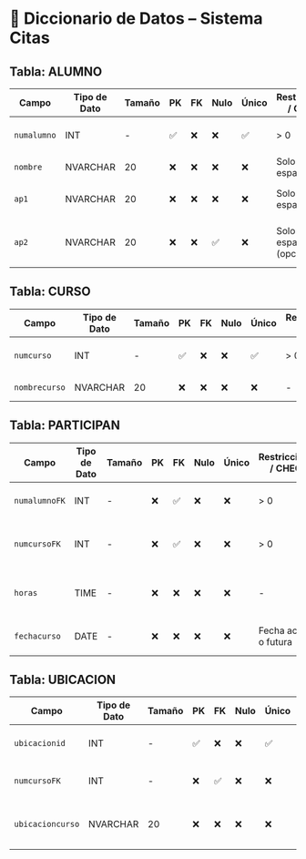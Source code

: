 # 📘 Diccionario de Datos – Sistema Citas

## Tabla: ALUMNO

| Campo       | Tipo de Dato | Tamaño | PK  | FK  | Nulo | Único | Restricciones / CHECK                     | Referencia a | Descripción                                  |
|-------------|--------------|--------|-----|-----|------|--------|-------------------------------------------|--------------|----------------------------------------------|
| `numalumno` | INT          | -      | ✅  | ❌  | ❌   | ✅     | > 0                                      | -            | Identificador único del alumno               |
| `nombre`    | NVARCHAR     | 20     | ❌  | ❌  | ❌   | ❌     | Solo letras y espacios                   | -            | Nombre del alumno                            |
| `ap1`       | NVARCHAR     | 20     | ❌  | ❌  | ❌   | ❌     | Solo letras y espacios                   | -            | Primer apellido del alumno                   |
| `ap2`       | NVARCHAR     | 20     | ❌  | ❌  | ✅   | ❌     | Solo letras y espacios (opcional)        | -            | Segundo apellido del alumno (opcional)       |

## Tabla: CURSO
| Campo        | Tipo de Dato | Tamaño | PK  | FK  | Nulo | Único | Restricciones / CHECK                     | Referencia a | Descripción                                  |
|--------------|--------------|--------|-----|-----|------|--------|-------------------------------------------|--------------|----------------------------------------------|
| `numcurso`   | INT          | -      | ✅  | ❌  | ❌   | ✅     | > 0                                      | -            | Identificador único del curso                |
| `nombrecurso`| NVARCHAR     | 20     | ❌  | ❌  | ❌   | ❌     | -                                        | -            | Nombre del curso                             |

## Tabla: PARTICIPAN
| Campo          | Tipo de Dato | Tamaño | PK  | FK  | Nulo | Único | Restricciones / CHECK                     | Referencia a      | Descripción                                  |
|----------------|--------------|--------|-----|-----|------|--------|-------------------------------------------|-------------------|----------------------------------------------|
| `numalumnoFK`  | INT          | -      | ❌  | ✅  | ❌   | ❌     | > 0                                      | ALUMNO(numalumno) | Alumno que participa en el curso             |
| `numcursoFK`   | INT          | -      | ❌  | ✅  | ❌   | ❌     | > 0                                      | CURSO(numcurso)   | Curso en el que participa el alumno          |
| `horas`        | TIME         | -      | ❌  | ❌  | ❌   | ❌     | -                                        | -                 | Hora de inicio del curso (HH:MM:SS)          |
| `fechacurso`   | DATE         | -      | ❌  | ❌  | ❌   | ❌     | Fecha actual o futura                    | -                 | Fecha de realización del curso               |

## Tabla: UBICACION
| Campo             | Tipo de Dato | Tamaño | PK  | FK  | Nulo | Único | Restricciones / CHECK                     | Referencia a      | Descripción                                  |
|-------------------|--------------|--------|-----|-----|------|--------|-------------------------------------------|-------------------|----------------------------------------------|
| `ubicacionid`     | INT          | -      | ✅  | ❌  | ❌   | ✅     | > 0                                      | -                 | Identificador único de ubicación             |
| `numcursoFK`      | INT          | -      | ❌  | ✅  | ❌   | ❌     | > 0                                      | CURSO(numcurso)   | Curso asociado a la ubicación                |
| `ubicacioncurso`  | NVARCHAR     | 20     | ❌  | ❌  | ❌   | ❌     | -                                        | -                 | Lugar físico donde se imparte el curso       |